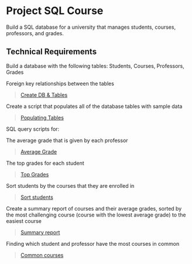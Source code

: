 # Project SQL Course

Build a SQL database for a university that manages students, courses, professors, and grades.

## Technical Requirements

Build a database with the following tables: Students, Courses, Professors, Grades

Foreign key relationships between the tables

> [Create DB & Tables](./scripts/create_db_tables.sql)

Create a script that populates all of the database tables with sample data

> [Populating Tables](./scripts/populating_tables.sql)

SQL query scripts for: 

The average grade that is given by each professor

> [Average Grade](./scripts/query1.sql)

The top grades for each student

> [Top Grades](./scripts/query2.sql)

Sort students by the courses that they are enrolled in

> [Sort students](./scripts/query3.sql)

Create a summary report of courses and their average grades, sorted by the most challenging course (course with the lowest average grade) to the easiest course

> [Summary report](./scripts/query4.sql)

Finding which student and professor have the most courses in common

> [Common courses](./scripts/query5.sql)